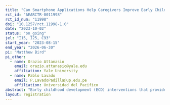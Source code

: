 ```yaml
---
title: "Can Smartphone Applications Help Caregivers Improve Early Childhood Development in Peru?"
rct_id: "AEARCTR-0011998"
rct_id_num: "11998"
doi: "10.1257/rct.11998-1.0"
date: "2023-10-02"
status: "on_going"
jel: "I15, I25, C93"
start_year: "2023-08-15"
end_year: "2026-06-30"
pi: "Matthew Bird"
pi_other:
  - name: Orazio Attanasio
    email: orazio.attanasio@yale.edu
    affiliation: Yale University
  - name: Pablo Lavado
    email: P.LavadoPadilla@up.edu.pe
    affiliation: Universidad del Pacifico
abstract: "Early childhood development (ECD) interventions that provide caregiving information via home visits or group sessions have improved child development outcomes in several contexts. Yet the cost-effective scaling of these interventions with quality is a challenge. This cluster randomized evaluation (cRCT) analyzes the effects of two variations of a smartphone-based intervention on ECD outcomes compared to the Peruvian government’s standard day care and caregiver support program. A total of 240 daycare centers with 2400 households will be randomized to receive the standard government program (Control); standard day care and the smartphone app (T1); or standard day care, the smartphone app, and parent learning groups (T2).  Primary ECD outcomes will be measured using CREDI and GSED. Secondary outcomes include intermediate caregiver outcomes and home interactions. We will estimate unadjusted and adjusted intent-to-treat effects and will analyze heterogeneous effects by child gender and either the caregiver education or a household poverty index."
layout: registration
---
```


